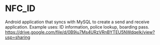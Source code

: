 # NFC_ID
Android application that syncs with MySQL to create a send and receive application. Example uses: ID information, police lookup, boarding pass.
https://drive.google.com/file/d/0B9iu7Ms4URzVRnBYTEU5NWdqelk/view?usp=sharing
